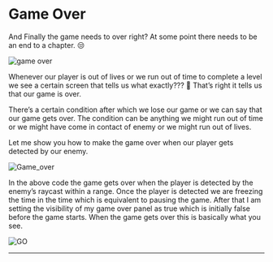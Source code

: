 # Game Over

And Finally the game needs to over right? At some point there needs to be an end to a chapter. 😒

![game over](https://media.giphy.com/media/4saUrsaJ7FgvS/giphy.gif)

Whenever our player is out of lives or we run out of time to complete a level we see a certain screen that tells us what exactly??? 🤔 That’s right it tells us that our game is over.

There’s a certain condition after which we lose our game or we can say that our game gets over. The condition can be anything we might run out of time or we might have come in contact of enemy or we might run out of lives.

Let me show you how to make the game over when our player gets detected by our enemy.

![Game_over](https://user-images.githubusercontent.com/44625252/152818800-0519d41a-de7a-422a-a77a-0fc6ac753119.png)

In the above code the game gets over when the player is detected by the enemy’s raycast within a range. Once the player is detected we are freezing the time in the time which is equivalent to pausing the game. After that I am setting the visibility of my game over panel as true which is initially false before the game starts. When the game gets over this is basically what you see.

![GO](https://user-images.githubusercontent.com/44625252/152818964-9d540c8a-1f54-4994-a36c-3fe583396fe2.png)

---
